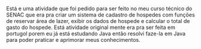 Está e uma atividade que foi pedido para ser feito no meu curso técnico do SENAC que era pra criar um sistema de cadastro de hospedes com funções de reservar área de lazer, exibir os dados de hospede e calcular o
total de gasto do hospede.
Está atividade original mente era pra ser feita em portugol porem eu já está estudando Java então resolvi faze-la em Java para poder praticar e aprimorar meus conhecimentos.


